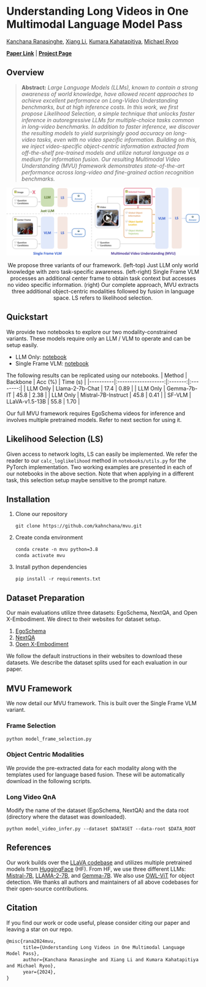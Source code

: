 # Understanding Long Videos in One Multimodal Language Model Pass

[Kanchana Ranasinghe](https://scholar.google.com/citations?user=K2WBZTwAAAAJ&hl=en),
[Xiang Li](https://scholar.google.com/citations?user=qkyC7KQAAAAJ&hl=en),
[Kumara Kahatapitiya](https://scholar.google.com/citations?user=ExGkzjQAAAAJ&hl=en), 
[Michael Ryoo](https://scholar.google.com/citations?user=vcw0TJIAAAAJ&hl=en)

**[Paper Link]()** | **[Project Page](https://kahnchana.github.io/mvu)** 


## Overview
> **Abstract:**
>*Large Language Models (LLMs), known to contain a strong awareness of world knowledge, have allowed recent approaches to achieve excellent performance on Long-Video Understanding benchmarks, but at high inference costs. 
In this work, we first propose Likelihood Selection, a simple technique that unlocks faster inference in autoregressive LLMs for multiple-choice tasks common in long-video benchmarks.
In addition to faster inference, we discover the resulting models to yield surprisingly good accuracy on long-video tasks, even with no video specific information. 
Building on this, we inject video-specific object-centric information extracted from off-the-shelf pre-trained models and utilize natural language as a medium for information fusion. Our resulting Multimodal Video Understanding (MVU) framework demonstrates state-of-the-art performance across long-video and fine-grained action recognition benchmarks.*

<p align="center">
  <img alt="intro_image" src=".github/intro.png" width="950"/>
</p>
<p align="center">
We propose three variants of our framework. (left-top) Just LLM only world knowledge with zero task-specific awareness. (left-right) Single Frame VLM processes an additional center frame to obtain task context but accesses no video specific information. (right) Our complete approach, MVU extracts three additional object-centric modalities followed by fusion in language space. LS refers to likelihood selection. 
</p>


## Quickstart 

We provide two notebooks to explore our two modality-constrained variants. These models require only an LLM / VLM to operate and can be setup easily. 

* LLM Only: [notebook](notebooks/llm_only.ipynb) 
* Single Frame VLM: [notebook](notebooks/sf_vlm.ipynb) 

The following results can be replicated using our notebooks.
| Method   |       Backbone      | Acc (%) | Time (s) |
|----------|:-------------------:|:-------:|:--------:|
| LLM Only |   Llama-2-7b-Chat   |   17.4  |   0.89   |
| LLM Only |     Gemma-7b-IT     |   45.8  |   2.38   |
| LLM Only | Mistral-7B-Instruct |   45.8  |   0.41   |
| SF-VLM   |    LLaVA-v1.5-13B   |   55.8  |   1.70   |

Our full MVU framework requires EgoSchema videos for inference and involves multiple pretrained models. Refer to next section for using it. 

## Likelihood Selection (LS)
Given access to network logits, LS can easily be implemented. We refer the reader to our `calc_loglikelihood` method in 
`notebooks/utils.py` for the PyTorch implementation. Two working examples are presented in each of our notebooks in the above 
section. Note that when applying in a different task, this selection setup maybe sensitive to the prompt nature. 


## Installation 

1. Clone our repository
   ```
   git clone https://github.com/kahnchana/mvu.git
   ```
2. Create conda environment
    ```
    conda create -n mvu python=3.8
    conda activate mvu
    ```
3. Install python dependencies
    ```
    pip install -r requirements.txt
    ```

## Dataset Preparation
Our main evaluations utilize three datasets: EgoSchema, NextQA, and Open X-Embodiment. We direct to their websites for dataset setup. 

1. [EgoSchema](https://github.com/egoschema/EgoSchema)
2. [NextQA](https://github.com/doc-doc/NExT-QA)
3. [Open X-Embodiment](https://github.com/google-deepmind/open_x_embodiment)

We follow the default instructions in their websites to download these datasets. We describe the dataset splits used for each evaluation in our paper. 


## MVU Framework

We now detail our MVU framework. This is built over the Single Frame VLM variant. 

### Frame Selection 

```
python model_frame_selection.py
```

### Object Centric Modalities
We provide the pre-extracted data for each modality along with the templates used for language based fusion.
These will be automatically download in the following scripts. 

### Long Video QnA
Modify the name of the dataset (EgoSchema, NextQA) and the data root (directory where the dataset was downloaded).
```
python model_video_infer.py --dataset $DATASET --data-root $DATA_ROOT
```


## References
Our work builds over the [LLaVA codebase](https://github.com/haotian-liu/LLaVA/tree/main) and utilizes multiple pretrained models from [HuggingFace](https://huggingface.co) (HF).  From HF, we use three different LLMs: [Mistral-7B](https://huggingface.co/mistralai/Mistral-7B-Instruct-v0.2), [LLAMA-2-7B](https://huggingface.co/meta-llama/Llama-2-7b-chat-hf), and [Gemma-7B](https://huggingface.co/google/gemma-7b-it). We also use [OWL-ViT](https://huggingface.co/google/owlvit-base-patch32) for object detection. We thanks all authors and maintainers of all above codebases for their open-source contributions.

## Citation
If you find our work or code useful, please consider citing our paper and leaving a star on our repo. 
```
@misc{rana2024mvu,
      title={Understanding Long Videos in One Multimodal Language Model Pass}, 
      author={Kanchana Ranasinghe and Xiang Li and Kumara Kahatapitiya and Michael Ryoo},
      year={2024},
}
```
